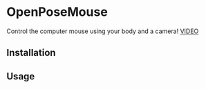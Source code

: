 # OpenPoseMouse
Control the computer mouse using your body and a camera!
[VIDEO](OpenPoseMouseControlGif.gif)

## Installation

## Usage